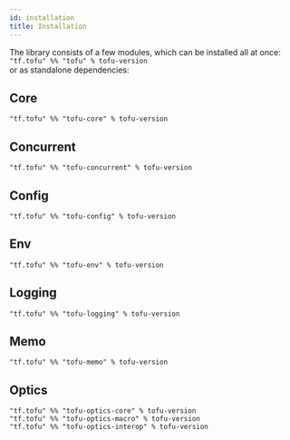 ```yaml
---
id: installation
title: Installation
---
```


The library consists of a few modules, which can be installed all at once:  
`"tf.tofu" %% "tofu" % tofu-version`  
or as standalone dependencies:

## Core
`"tf.tofu" %% "tofu-core" % tofu-version`  

## Concurrent
`"tf.tofu" %% "tofu-concurrent" % tofu-version`  

## Config
`"tf.tofu" %% "tofu-config" % tofu-version`  

## Env
`"tf.tofu" %% "tofu-env" % tofu-version`  

## Logging
`"tf.tofu" %% "tofu-logging" % tofu-version`  

## Memo
`"tf.tofu" %% "tofu-memo" % tofu-version`  

## Optics
`"tf.tofu" %% "tofu-optics-core" % tofu-version`  
`"tf.tofu" %% "tofu-optics-macro" % tofu-version`  
`"tf.tofu" %% "tofu-optics-interop" % tofu-version`  
